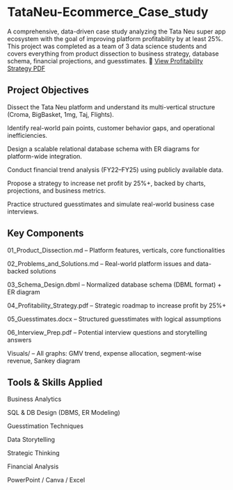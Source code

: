 # TataNeu-Ecommerce_Case_study
A comprehensive, data-driven case study analyzing the Tata Neu super app ecosystem with the goal of improving platform profitability by at least 25%. This project was completed as a team of 3 data science students and covers everything from product dissection to business strategy, database schema, financial projections, and guesstimates.
📄 [View Profitability Strategy PDF](./TataNeu_Profit_Strategy.pdf)

## Project Objectives
Dissect the Tata Neu platform and understand its multi-vertical structure (Croma, BigBasket, 1mg, Taj, Flights).

Identify real-world pain points, customer behavior gaps, and operational inefficiencies.

Design a scalable relational database schema with ER diagrams for platform-wide integration.

Conduct financial trend analysis (FY22–FY25) using publicly available data.

Propose a strategy to increase net profit by 25%+, backed by charts, projections, and business metrics.

Practice structured guesstimates and simulate real-world business case interviews.

## Key Components
01_Product_Dissection.md – Platform features, verticals, core functionalities

02_Problems_and_Solutions.md – Real-world platform issues and data-backed solutions

03_Schema_Design.dbml – Normalized database schema (DBML format) + ER diagram

04_Profitability_Strategy.pdf – Strategic roadmap to increase profit by 25%+

05_Guesstimates.docx – Structured guesstimates with logical assumptions

06_Interview_Prep.pdf – Potential interview questions and storytelling answers

Visuals/ – All graphs: GMV trend, expense allocation, segment-wise revenue, Sankey diagram

## Tools & Skills Applied
Business Analytics

SQL & DB Design (DBMS, ER Modeling)

Guesstimation Techniques

Data Storytelling

Strategic Thinking

Financial Analysis

PowerPoint / Canva / Excel
